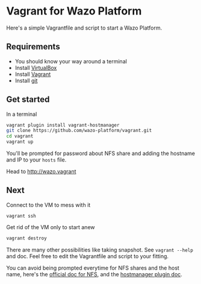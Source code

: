 # Vagrant for Wazo Platform

Here's a simple Vagrantfile and script to start a Wazo Platform.

## Requirements

- You should know your way around a terminal
- Install [VirtualBox](https://www.virtualbox.org/)
- Install [Vagrant](https://www.vagrantup.com/)
- Install [git](https://git-scm.com/book/en/v2/Getting-Started-Installing-Git)

## Get started

In a terminal

```bash
vagrant plugin install vagrant-hostmanager
git clone https://github.com/wazo-platform/vagrant.git
cd vagrant
vagrant up
```

You'll be prompted for password about NFS share and adding the hostname and IP to your `hosts` file.

Head to http://wazo.vagrant

## Next

Connect to the VM to mess with it

```
vagrant ssh
```

Get rid of the VM only to start anew

```bash
vagrant destroy
```

There are many other possibilities like taking snapshot. See `vagrant --help` and doc. Feel free to edit the Vagrantfile and script to your fitting.

You can avoid being prompted everytime for NFS shares and the host name, here's the [official doc for NFS](https://www.vagrantup.com/docs/synced-folders/nfs.html#root-privilege-requirement), and the [hostmanager plugin doc](https://github.com/devopsgroup-io/vagrant-hostmanager#passwordless-sudo).
